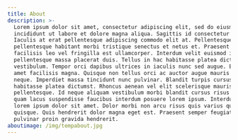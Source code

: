 ```yaml
---
title: About
description: >-
  Lorem ipsum dolor sit amet, consectetur adipiscing elit, sed do eiusmod tempor
  incididunt ut labore et dolore magna aliqua. Sagittis id consectetur purus ut.
  Iaculis at erat pellentesque adipiscing commodo elit at. Pellentesque pulvinar
  pellentesque habitant morbi tristique senectus et netus et. Praesent elementum
  facilisis leo vel fringilla est ullamcorper. Interdum velit euismod in
  pellentesque massa placerat duis. Tellus in hac habitasse platea dictumst
  vestibulum. Tempor orci dapibus ultrices in iaculis nunc sed augue. Est sit
  amet facilisis magna. Quisque non tellus orci ac auctor augue mauris augue
  neque. Imperdiet massa tincidunt nunc pulvinar. Blandit turpis cursus in hac
  habitasse platea dictumst. Rhoncus aenean vel elit scelerisque mauris
  pellentesque. Id neque aliquam vestibulum morbi blandit cursus risus at. Non
  quam lacus suspendisse faucibus interdum posuere lorem ipsum. Interdum posuere
  lorem ipsum dolor sit amet. Dolor morbi non arcu risus quis varius quam
  quisque. Quis hendrerit dolor magna eget est. Praesent semper feugiat nibh sed
  pulvinar proin gravida hendrerit.
aboutimage: /img/tempabout.jpg
---
```



